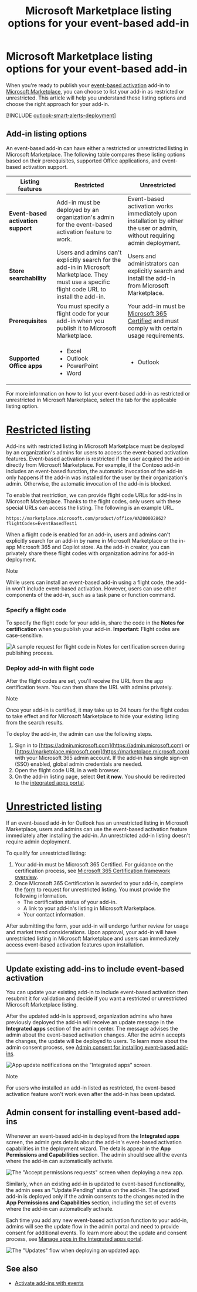 ﻿---
title: Microsoft Marketplace listing options for your event-based add-in
description: Learn about the Microsoft Marketplace listing options available for your Office Add-ins that implement event-based activation.
ms.date: 10/23/2025
ms.localizationpriority: medium
---

# Microsoft Marketplace listing options for your event-based add-in

When you're ready to publish your [event-based activation](../develop/event-based-activation.md) add-in to [Microsoft Marketplace](https://marketplace.microsoft.com), you can choose to list your add-in as restricted or unrestricted. This article will help you understand these listing options and choose the right approach for your add-in.

[!INCLUDE [outlook-smart-alerts-deployment](../includes/outlook-smart-alerts-deployment.md)]

## Add-in listing options

An event-based add-in can have either a restricted or unrestricted listing in Microsoft Marketplace. The following table compares these listing options based on their prerequisites, supported Office applications, and event-based activation support.

| Listing features | Restricted | Unrestricted |
| --- | --- | --- |
| **Event-based activation support** | Add-in must be deployed by an organization's admin for the event-based activation feature to work. | Event-based activation works immediately upon installation by either the user or admin, without requiring admin deployment. |
| **Store searchability** | Users and admins can't explicitly search for the add-in in Microsoft Marketplace. They must use a specific flight code URL to install the add-in. | Users and administrators can explicitly search and install the add-in from Microsoft Marketplace. |
| **Prerequisites** | You must specify a flight code for your add-in when you publish it to Microsoft Marketplace. | Your add-in must be [Microsoft 365 Certified](/microsoft-365-app-certification/docs/certification) and must comply with certain usage requirements. |
| **Supported Office apps** | <ul><li>Excel</li><li>Outlook</li><li>PowerPoint</li><li>Word</li></ul> | <ul><li>Outlook</li></ul> |

For more information on how to list your event-based add-in as restricted or unrestricted in Microsoft Marketplace, select the tab for the applicable listing option.

# [Restricted listing](#tab/restricted)

Add-ins with restricted listing in Microsoft Marketplace must be deployed by an organization's admins for users to access the event-based activation features. Event-based activation is restricted if the user acquired the add-in directly from Microsoft Marketplace. For example, if the Contoso add-in includes an event-based function, the automatic invocation of the add-in only happens if the add-in was installed for the user by their organization's admin. Otherwise, the automatic invocation of the add-in is blocked.

To enable that restriction, we can provide flight code URLs for add-ins in Microsoft Marketplace. Thanks to the flight codes, only users with these special URLs can access the listing. The following is an example URL.

`https://marketplace.microsoft.com/product/office/WA200002862?flightCodes=EventBasedTest1`

When a flight code is enabled for an add-in, users and admins can't explicitly search for an add-in by name in Microsoft Marketplace or the in-app Microsoft 365 and Copilot store. As the add-in creator, you can privately share these flight codes with organization admins for add-in deployment.

> [!NOTE]
> While users can install an event-based add-in using a flight code, the add-in won't include event-based activation. However, users can use other components of the add-in, such as a task pane or function command.

### Specify a flight code

To specify the flight code for your add-in, share the code in the **Notes for certification** when you publish your add-in. **Important**: Flight codes are case-sensitive.

![A sample request for flight code in Notes for certification screen during publishing process.](../images/outlook-publish-notes-for-certification.png)

### Deploy add-in with flight code

After the flight codes are set, you'll receive the URL from the app certification team. You can then share the URL with admins privately.

> [!NOTE]
> Once your add-in is certified, it may take up to 24 hours for the flight codes to take effect and for Microsoft Marketplace to hide your existing listing from the search results.

To deploy the add-in, the admin can use the following steps.

1. Sign in to [https://admin.microsoft.com](https://admin.microsoft.com) or [https://marketplace.microsoft.com](https://marketplace.microsoft.com) with your Microsoft 365 admin account. If the add-in has single sign-on (SSO) enabled, global admin credentials are needed.
1. Open the flight code URL in a web browser.
1. On the add-in listing page, select **Get it now**. You should be redirected to the [integrated apps portal](/microsoft-365/admin/manage/test-and-deploy-microsoft-365-apps).

# [Unrestricted listing](#tab/unrestricted)

If an event-based add-in for Outlook has an unrestricted listing in Microsoft Marketplace, users and admins can use the event-based activation feature immediately after installing the add-in. An unrestricted add-in listing doesn't require admin deployment.

To qualify for unrestricted listing:

1. Your add-in must be Microsoft 365 Certified. For guidance on the certification process, see [Microsoft 365 Certification framework overview](/microsoft-365-app-certification/docs/certification).
1. Once Microsoft 365 Certification is awarded to your add-in, complete the [form](https://aka.ms/AutoLaunchForEndUser) to request for unrestricted listing. You must provide the following information.
    - The certification status of your add-in.
    - A link to your add-in's listing in Microsoft Marketplace.
    - Your contact information.

After submitting the form, your add-in will undergo further review for usage and market trend considerations. Upon approval, your add-in will have unrestricted listing in Microsoft Marketplace and users can immediately access event-based activation features upon installation.

---

## Update existing add-ins to include event-based activation

You can update your existing add-in to include event-based activation then resubmit it for validation and decide if you want a restricted or unrestricted Microsoft Marketplace listing.

After the updated add-in is approved, organization admins who have previously deployed the add-in will receive an update message in the **Integrated apps** section of the admin center. The message advises the admin about the event-based activation changes. After the admin accepts the changes, the update will be deployed to users. To learn more about the admin consent process, see [Admin consent for installing event-based add-ins](#admin-consent-for-installing-event-based-add-ins).

![App update notifications on the "Integrated apps" screen.](../images/outlook-deploy-update-notification.png)

> [!NOTE]
> For users who installed an add-in listed as restricted, the event-based activation feature won't work even after the add-in has been updated.

## Admin consent for installing event-based add-ins

Whenever an event-based add-in is deployed from the **Integrated apps** screen, the admin gets details about the add-in's event-based activation capabilities in the deployment wizard. The details appear in the **App Permissions and Capabilities** section. The admin should see all the events where the add-in can automatically activate.

![The "Accept permissions requests" screen when deploying a new app.](../images/outlook-deploy-accept-permissions-requests.png)

Similarly, when an existing add-in is updated to event-based functionality, the admin sees an "Update Pending" status on the add-in. The updated add-in is deployed only if the admin consents to the changes noted in the **App Permissions and Capabilities** section, including the set of events where the add-in can automatically activate.

Each time you add any new event-based activation function to your add-in, admins will see the update flow in the admin portal and need to provide consent for additional events. To learn more about the update and consent process, see [Manage apps in the Integrated apps portal](/microsoft-365/admin/manage/test-and-deploy-microsoft-365-apps#manage-apps-in-the-integrated-apps-portal).

![The "Updates" flow when deploying an updated app.](../images/outlook-deploy-update-flow.png)

## See also

- [Activate add-ins with events](../develop/event-based-activation.md)
